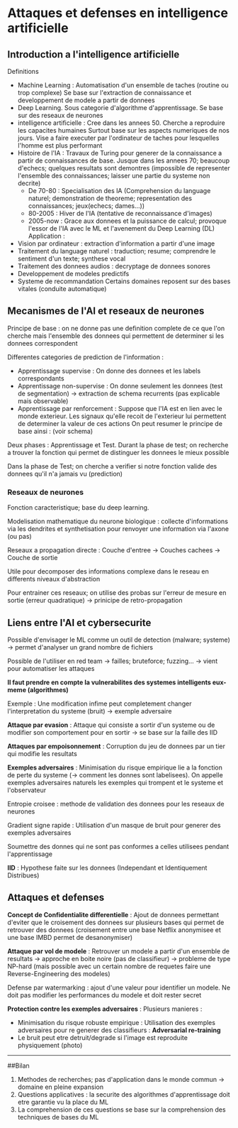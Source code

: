 # Attaques et defenses en intelligence artificielle
## Introduction a l'intelligence artificielle 
Definitions
- Machine Learning : Automatisation d'un ensemble de taches (routine ou trop complexe)
Se base sur l'extraction de connaissance et developpement de modele a partir de donnees
- Deep Learning. Sous categorie d'algorithme d'apprentissage. Se base sur des reseaux de neurones
- intelligence artificielle : Cree dans les annees 50. Cherche a reproduire les capacites humaines
Surtout base sur les aspects numeriques de nos jours. Vise a faire executer par l'ordinateur de taches pour lesquelles l'homme est plus performant
- Histoire de l'IA : Travaux de Turing pour generer de la connaissance a partir de connaissances de base. Jusque dans les annees 70; beaucoup d'echecs; quelques resultats sont demontres (impossible de representer l'ensemble des connaissances; laisser une partie du systeme non decrite)
  - De 70-80 : Specialisation des IA (Comprehension du language naturel; demonstration de theoreme; representation des connaissances; jeux(echecs; dames...))
  - 80-2005 : Hiver de l'IA (tentative de reconnaissance d'images)
  - 2005-now : Grace aux donnees et la puissance de calcul; provoque l'essor de l'IA avec le ML et l'avenement du Deep Learning (DL)
Application :
- Vision par ordinateur : extraction d'information a partir d'une image
- Traitement du language naturel : traduction; resume; comprendre le sentiment d'un texte; synthese vocal
- Traitement des donnees audios : decryptage de donnees sonores
- Developpement de modeles predictifs 
- Systeme de recommandation
Certains domaines reposent sur des bases vitales (conduite automatique)
## Mecanismes de l'AI et reseaux de neurones
Principe de base : on ne donne pas une definition complete de ce que l'on cherche mais l'ensemble des donnees qui permettent de determiner si les donnees correspondent

Differentes categories de prediction de l'information :
- Apprentissage supervise : On donne des donnees et les labels correspondants
- Apprentissage non-supervise : On donne seulement les donnees (test de segmentation) -> extraction de schema recurrents (pas explicable mais observable)
- Apprentissage par renforcement : Suppose que l'IA est en lien avec le monde exterieur. Les signaux qu'elle recoit de l'exterieur lui permettent de determiner la valeur de ces actions
On peut resumer le principe de base ainsi : 
(voir schema)

Deux phases : Apprentissage et Test. Durant la phase de test; on recherche a trouver la fonction qui permet de distinguer les donnees le mieux possible

Dans la phase de Test; on cherche a verifier si notre fonction valide des donnees qu'il n'a jamais vu (prediction)

### Reseaux de neurones
Fonction caracteristique; base du deep learning. 

Modelisation mathematique du neurone biologique : collecte d'informations via les dendrites et synthetisation pour renvoyer une information via l'axone (ou pas)

Reseaux a propagation directe : Couche d'entree -> Couches cachees -> Couche de sortie 

Utile pour decomposer des informations complexe dans le reseau en differents niveaux d'abstraction

Pour entrainer ces reseaux; on utilise des probas sur l'erreur de mesure en sortie (erreur quadratique) -> prinicipe de retro-propagation
## Liens entre l'AI et cybersecurite
Possible d'envisager le ML comme un outil de detection (malware; systeme) -> permet d'analyser un grand nombre de fichiers 

Possible de l'utiliser en red team -> failles; bruteforce; fuzzing... -> vient pour automatiser les attaques

**Il faut prendre en compte la vulnerabilites des systemes intelligents eux-meme (algorithmes)**

Exemple : Une modification infime peut completement changer l'interpretation du systeme (bruit) -> exemple adversaire

**Attaque par evasion** : Attaque qui consiste a sortir d'un systeme ou de modifier son comportement pour en sortir -> se base sur la faille des IID 

**Attaques par empoisonnement** : Corruption du jeu de donnees par un tier qui modifie les resultats

**Exemples adversaires** :  Minimisation du risque empirique lie a la fonction de perte du systeme (-> comment les donnes sont labelisees). On appelle exemples adversaires naturels les exemples qui trompent et le systeme et l'observateur

Entropie croisee : methode de validation des donnees pour les reseaux de neurones 

Gradient signe rapide : Utilisation d'un masque de bruit pour generer des exemples adversaires

Soumettre des donnes qui ne sont pas conformes a celles utilisees pendant l'apprentissage

**IID** : Hypothese faite sur les donnees (Independant et Identiquement Distribues)

## Attaques et defenses
**Concept de Confidentialite differentielle** : Ajout de donnees permettant d'eviter que le croisement des donnees sur plusieurs bases qui permet de retrouver des donnees (croisement entre une base Netflix anonymisee et une base IMBD permet de desanonymiser)

**Attaque par vol de modele** : Retrouver un modele a partir d'un ensemble de resultats -> approche en boite noire (pas de classifieur) -> probleme de type NP-hard (mais possible avec un certain nombre de requetes faire une Reverse-Engineering des modeles)

Defense par watermarking : ajout d'une valeur pour identifier un modele. Ne doit pas modifier les performances du modele et doit rester secret  

**Protection contre les exemples adversaires** : Plusieurs manieres : 
- Minimisation du risque robuste empirique : Utilisation des exemples adversaires pour re generer des classifieurs : **Adversarial re-training**
- Le bruit peut etre detruit/degrade si l'image est reproduite physiquement (photo)

---
##Bilan 
1. Methodes de recherches; pas d'application dans le monde commun -> domaine en pleine expansion
2. Questions applicatives : la securite des algorithmes d'apprentissage doit etre garantie vu la place du ML 
3. La comprehension de ces questions se base sur la comprehension des techniques de bases du ML
